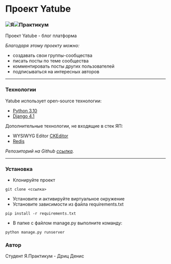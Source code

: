 # Проект Yatube

### ![Я](https://yastatic.net/q/logoaas/v2/Яндекс.svg?circle=black&color=000&first=white)![Практикум](https://yastatic.net/q/logoaas/v2/Практикум.svg?color=000)

Проект Yatube - блог платформа

_Благодаря этому проекту можно:_

- создавать свои группы-сообщества
- писать посты по теме сообщества
- комментировать посты других пользователей
- подписываться на интересных авторов

***

### Технологии

Yatube использует open-source технологии:

- [Python 3.10](https://www.python.org/downloads/release/python-3100/)
- [Django 4.1](https://docs.djangoproject.com/en/4.1/releases/4.1/)

Дополнительные технологии, не входящие в стек ЯП:

- WYSIWYG Editor [CKEditor](https://ckeditor.com/)
- [Redis](https://redis.io/)

_Репозиторий на Github [ссылка](https://github.com/Den2605/blogs_platform)._
***

### Установка

- Клонируйте проект

```
git clone <ссылка>
```

- Установите и активируйте виртуальное окружение
- Установите зависимости из файла requirements.txt

```
pip install -r requirements.txt
```

- В папке с файлом manage.py выполните команду:

```
python manage.py runserver
```

### Автор

Студент Я.Практикум - Дриц Денис
